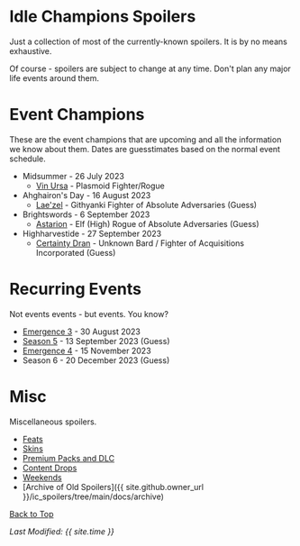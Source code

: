 # Idle Champions Spoilers

Just a collection of most of the currently-known spoilers. It is by no means exhaustive.

Of course - spoilers are subject to change at any time. Don't plan any major life events around them.

# Event Champions

These are the event champions that are upcoming and all the information we know about them. Dates are guesstimates based on the normal event schedule.

* Midsummer - 26 July 2023
  * [Vin Ursa](vinursa.md) - Plasmoid Fighter/Rogue
* Ahghairon's Day - 16 August 2023
  * [Lae'zel](laezel.md) - Githyanki Fighter of Absolute Adversaries (Guess)
* Brightswords - 6 September 2023
  * [Astarion](astarion.md) - Elf (High) Rogue of Absolute Adversaries (Guess)
* Highharvestide - 27 September 2023
  * [Certainty Dran](certainty.md) - Unknown Bard / Fighter of Acquisitions Incorporated (Guess)

# Recurring Events

Not events events - but events. You know?

* [Emergence 3](emergence_3.md) - 30 August 2023
* [Season 5](season_5.md) - 13 September 2023 (Guess)
* [Emergence 4](emergence_4.md) - 15 November 2023
* Season 6 - 20 December 2023 (Guess)

# Misc

Miscellaneous spoilers.

* [Feats](feats.md)
* [Skins](skins.md)
* [Premium Packs and DLC](premium.md)
* [Content Drops](contentdrops.md)
* [Weekends](weekends.md)
* [Archive of Old Spoilers]({{ site.github.owner_url }}/ic_spoilers/tree/main/docs/archive)

[Back to Top](#top)

*Last Modified: {{ site.time }}*